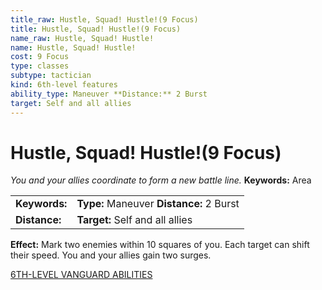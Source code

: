 ```yaml
---
title_raw: Hustle, Squad! Hustle!(9 Focus)
title: Hustle, Squad! Hustle!(9 Focus)
name_raw: Hustle, Squad! Hustle!
name: Hustle, Squad! Hustle!
cost: 9 Focus
type: classes
subtype: tactician
kind: 6th-level features
ability_type: Maneuver **Distance:** 2 Burst
target: Self and all allies
---
```


# Hustle, Squad! Hustle!(9 Focus)

*You and your allies coordinate to form a new battle line.* **Keywords:** Area

|               |                                          |
| :------------ | :--------------------------------------- |
| **Keywords:** | **Type:** Maneuver **Distance:** 2 Burst |
| **Distance:** | **Target:** Self and all allies          |

**Effect:** Mark two enemies within 10 squares of you. Each target can shift their speed. You and your allies gain two surges.

[6TH-LEVEL VANGUARD ABILITIES](./6th-Level%20Vanguard%20Abilities.md)
